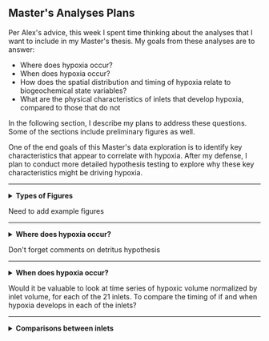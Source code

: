 ## Master's Analyses Plans

Per Alex's advice, this week I spent time thinking about the analyses that I want to include in my Master's thesis. My goals from these analyses are to answer:
- Where does hypoxia occur?
- When does hypoxia occur?
- How does the spatial distribution and timing of hypoxia relate to biogeochemical state variables?
- What are the physical characteristics of inlets that develop hypoxia, compared to those that do not

In the following section, I describe my plans to address these questions. Some of the sections include preliminary figures as well. 

One of the end goals of this Master's data exploration is to identify key characteristics that appear to correlate with hypoxia. After my defense, I plan to conduct more detailed hypothesis testing to explore why these key characteristics might be driving hypoxia. 

---
<details><summary><strong>Types of Figures</strong></summary>

Below I list several types of figures that I have generated in the past. I think of this list as my current tool box, as it will be rather straightforward to generate similar figures, but perhaps for different state variables.

### Tools for addressing "when"

**Time series at a single lat/lon coordinate.**
- Pros: Multiple state variables in one plot
- Cons: Lose spatial resolution (i.e. don't resolve depth and don't resolve horizontal)
Example: ocean sciences figure

**Depth vs. time colors by state variable**
- Pros: Resolve vertical structure of state variables, and can see how the entire water column evloes over time
- Cons: Can only look at one point at a time, and can't plot multiple state variables on the same axis
Example: moor depth vs time property plot

### Tools for addressing "where"

Colormaps of the Puget Sound region
- Pros: Visualize spatial distribution of state variables across region
- Cons: No depth resolution, and not temporal resolution (either a snapshot, or averaged over time)
Example: average bottom DO concentration

### Miscellaneous

2D histograms
New figure: state variable along transect

### Overall thoughts

No tool is solely able to answer a single question. The temporal and spatial components are always important to consider. However, we can use a combination of tools to help narrow down what we want to look at.

For instance, I can create colormaps of bottom DO in Puget Sound for every month of the year. Based on these figures, we can begin to identify when hypoxia may be developing in different inlets. This analysis will work even if hypoxia develops at different times in different inlets. Then, I can pick a few inlets, and look at timeseries of biogeochemical state variables (or physical variables, like buoyancy frequency). From these timeseries, we can then explore whether differences in the timing of nutrient availability, or blooms, or stratification, might explain differences in timing of hypoxia. 

</details>

Need to add example figures

---
<details><summary><strong>Where does hypoxia occur?</strong></summary>

I hypothesize that hypoxia is most likely to occur where there is:
- Strong stratification
- Weak turbulence
- Weak circulation
- Lots of detritus

**Stratification**

When waters are strongly stratified, it is difficult to mix oxygenated surface waters to low DO bottom waters. Thus, I expect that stratified inlets are more susceptible to hypoxia.

To explore stratification, I will look at the maximum Brunt-Vaisala frequency in the water column. This data exploration will start with a colormap of average N across Puget Sound during the hypoxia season. Qualitatively, does there appear to be a correlation between bottom hypoxia and average N?

To calculate N, I will first calculate density from salinity and temperature. Then, I plan to pass the vertical density field through a Butterworth filter. Finally, I will approximate the vertical density gradient at every grid cell:

$$ N = \sqrt{-\frac{g}{\rho_0} \frac{\partial \rho(z)}{\partial z}} \ 
 \mathrm{ where } \frac{\partial \rho(z)}{\partial z}
 \Bigg|_{z = z_{rho}^{\sigma}} \approx 
\frac{\rho(z_{rho}^{\sigma}) - \rho(z_{rho}^{\sigma-1})}{z_{rho}^{\sigma} - z_{rho}^{\sigma-1}}$$

After looking at colormaps of N, I will then look at a 2D histogram of bottom DO vs. max buoyancy frequency at every lat/lon grid cell for every day of the year. 

Note that max N tells us the resulting stratification after all turbulent processes have acted on a water body. A location could have strong river input, but could have extermely strong turbulence such that there is a small resulting max N. Thus, I need to be aware that max N does not tell us the strength of turbulence or the ratio of freshwater input. It simply tells us the resulting stratification after all of these other processes have happened.

**Weak turbulence**

If turbulent mixing is strong, then there is higher likelihood that vertical mixing can overcome stratification and ventilate bottom waters.

As a proxy for turbulence strength, I plan to look at tidal currents. Again, I will start with a Puget Sound map of the average tidal current, U, during the hypoxia season. 

$$ U = \sqrt{\bar{u}^2 + \bar{v}^2} $$

LiveOcean also outputs eddy viscosity and eddy diffusivity. I thought of looking at the min eddy viscosity in the water column. However, I am worried that this method could preferentially sample eddy viscosity in the bottom layer, rather than at the pycnocline.

**Weak circulation**

When circulation is weak, I expect that bottom waters will not be renewed often and that an inlet is thus more susceptible to hypoxia. I imagine that the best way to look at circulation would be to use the TEF method. 

Ideally, I want to calculate the flushing time of each of the 21 inlets defined in Figure ??? in the section "Comparisons between inlets," where flushing time is:

$$ T_{flush} = \frac{V}{Q}$$

as defined in MacCready et al. (2021) where V is the volume of the inlet and Q is Qout or Qin calculate from TEF. I could draw a section at the  mouth of each of the 21 inlets and determine the Qin and Qout flowing in and out of the terminal inlet.

Realistically, I do not think I have enough time before August 9 to learn how to do a TEF calculation, and do it well. However, I want to bookmark this thought and revisit it later. 

**Lots of detritus**

**Depth**

This is a bonus section about depth, based on prior results. Figure ??? is an image I shared a few weeks ago. They are 2D histograms of DO minima depth vs. DO minima concentration. 

<p style="text-align:center;"><img src="https://github.com/ajleeson/LO_user/assets/15829099/6f18c313-0766-40bc-b1be-d184548faf48" width="800"/><br>Fig ???. 2D histograms of depth vs. concentration of the DO minima for every lat/lon grid cell on every day of the year. Data from Straits omitted. 100 x 100 bins.</p><br>

Based on this figure, it appears that hypoxia does not develop in waters shallower than ~10 m. 

We also observe that hypoxia does not develop in waters deeper than ~180 m. I hypothesize that this is due to the limit of sinking and respiration rate in LiveOcean. Organic matter will be fully respired before they can sink to a depth deeper than ~180 m. However, if this depth limitation were true, then I would have expected a gradual transition in depth from 180 m to deeper water as DO increases. But this is not what we observe. There is a hard cutoff of ~180 m up until ~ 3.75 mg/L where suddenly there are points that extend throughout the entire water column.

My guess is that this low DO water at depth is actually coming from deep water intrusions over Admiralty Sill. In other words, these deep low DO waters are of oceanic origin, and not solely a result of biogeochemical processes within Puget Sound.

Note, this is just a hypothesis based on the results. I can verify this hypothesis by calculating the deepest depth that organic matter can sink based on sinking and respiration rates in LiveOcean (or I can see what number Dakota comes up with when she's done with her homework).

</details>

Don't forget comments on detritus hypothesis

---

<details><summary><strong>When does hypoxia occur?</strong></summary>


We lose spatial resolution when we look at time series data. Here I propose two different ways of analyzing temporal data. First, a system-wide approach across all of Puget Sound. Then, a more focused analysis on just a few inlets.

### System-wide temporal analysis

First, I will start by looking at system-wide timing of nutrient availability, nutrient uptake, blooms, conversion to organic matter, and oxygen depletion. 

To do this, I want to make flame plot time series of relevant state variable. 
Recall the oxygen flame plot (Fig. ???).

<p style="text-align:center;"><img src="https://github.com/ajleeson/LO_user/assets/15829099/61609ace-d5bf-4e66-baef-ead0eb03e24e" width="800"/><br>Fig ???. Flame plot. 2D histograms of DO minima concentration vs. yearday for every lat/lon grid cell. Data from Straits omitted. 365 x 100 bins.</p><br>

I want to unfurl this figure so that all years extend across one single row, rather than two rows. Then, I will plot a 2D histogram of a different state variable vs. time on every row. Figure ??? shows a quick sketch of my idea.

<p style="text-align:center;"><img src="https://github.com/ajleeson/LO_user/assets/15829099/f5359410-d2cb-40eb-837b-1eefdcdefcbe" width="500"/><br>Fig ???. Sketch of flame plot time series for multiple state variables.</p><br>

The state variables I want to include are:
- photic-zone integrated NO3
- photic-zone integrated NH4
- depth-integrated phytoplankton
- depth-integrated zooplankton
- depth-integrated small detritus
- depth-integrated large detritus
- max N (to see if there is seasonality to when stratification sets up)
- bottom DO

How to calculate depth of photic zone? Look at photic zone because these are the nutrients that are available for uptake.

### Select inlet temporal anslysis

The inlets I am interested in analyzing more deeply are:

- Lynch Cove (because it is the most hypoxic inlet)
- Elliot Bay (because it does not tend to develop hypoxia, but it sits between the two largest WWTPs in Puget Sound)
- Port Susan (to give us some insight into Whidbey Basin, and because the northern and southern half of Port Susan have wildly different oxygen concentrations despite being part of the same water body. I'll probably split this analysis into "Northern Port Susan" and "Southern Port Susan")
- Something in South Sound...

This gives me 5 locations to look at, which feels manageable.

First, I will conduct a mooring extraction from the rough center of each of these inlets/bays. Then, I will look at time series of the same variables listed in the above section:
- photic-zone integrated NO3 
- photic-zone integrated NH4
- depth-integrated phytoplankton
- depth-integrated zooplankton
- depth-integrated small detritus
- depth-integrated large detritus
- maximum buoyancy frequency
- bottom DO

Note that these time series are now just a single line, rather than a 2D histogram of points.

From these time series, I can hopefully resolve the cycle of nutrients, phytoplankton, zooplankton, organic matter, stratification, and bottom DO in these select inlets. 

These time series will hopefully give me an idea of whether the timing or magnitude of different events varies between the selected inlets.

</details>

Would it be valuable to look at time series of hypoxic volume normalized by inlet volume, for each of the 21 inlets. To compare the timing of if and when hypoxia develops in each of the inlets?

---

<details><summary><strong>Comparisons between inlets</strong></summary>

I am interested in comparing the characteristics of different terminal inlets throughout Puget Sound (Fig. ???).

<p style="text-align:center;"><img src="https://github.com/ajleeson/LO_user/assets/15829099/9142edc5-e52b-4c32-a45b-6035dfa07614" width="800"/><br>Fig ???. Inlets in Puget Sound that I will compare.</p><br>

Some of these inlets experience seasonal hypoxia, while others generally have high DO concentrations. Like Alex suggested, we could learn something by plotting these 21 inlets on some relevant nondimensional parameter space, and coloring inlets by average bottom DO (Fig. ???)

<p style="text-align:center;"><img src="https://github.com/ajleeson/LO_user/assets/15829099/c27d8e3a-2ae9-4cdd-8673-f3b3a1e11ff8" width="400"/><br>Fig ???. Sketch of 21 inlets in parameter space, colored by average bottom DO.</p><br>

Even though this parameter space plot is the final goal, I can start by making some exploratory scatter plots, where each point corresponds to one of the 21 inlets. I can plot average bottom DO during hpoxic season vs:
- average depth
- average max N during hypoxic season
- average tidal current
- residence time (may not be able to calculate unless I have time to learn TEF)
- WWTP loading into inlet (my brain is still trying to figure out how to quantify this)

Then I can calculate any statistically significant correlation coefficients (Fig. ???). I plan to average values over all 6 years.

<p style="text-align:center;"><img src="https://github.com/ajleeson/LO_user/assets/15829099/2c87de4a-e3da-4c56-8187-7e183b75a30c" width="270"/><br>Fig ???. Sketch of average bottom DO and max N in each terminal inlet during the hypoxic season. I will plot statistically significant slopes and correlation coefficients.</p><br>

Why do I want to make scatter plots and conduct correlation tests using only 21 points, rather than using all of the data in the 2D histograms? Looking at these 21 inlets is a way to subsample the data. Otherwise, I am worried that by looking at every grid cell on every day of the year, my points would not all be independent (spatially adjacent and temporally adjacent points would not be independent!). Additionally, large inlets would inherently have more data points than smaller inlets.

 Hopefully these 21 terminal indlets in Puget Sound are reasonably distinct from one another. However, I will caveat by saying that I still do not think think that these 21 points are completely independent. Realistically, inlets in Whidbey Basin might be more similar to each other than to inlets in other basins, and so on and so forth.

</details>


